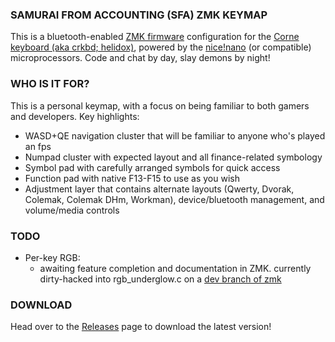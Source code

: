 ### SAMURAI FROM ACCOUNTING (SFA) ZMK KEYMAP

This is a bluetooth-enabled [ZMK firmware](https://github.com/zmkfirmware/zmk) configuration for the [Corne keyboard (aka crkbd; helidox)](https://github.com/foostan/crkbd), powered by the [nice!nano](https://www.littlekeyboards.com/products/nice-nano#:~:text=The%20nice!,battery%20is%20a%20good%20fit.) (or compatible) microprocessors. Code and chat by day, slay demons by night!

### WHO IS IT FOR?

This is a personal keymap, with a focus on being familiar to both gamers and developers. Key highlights:
* WASD+QE navigation cluster that will be familiar to anyone who's played an fps
* Numpad cluster with expected layout and all finance-related symbology
* Symbol pad with carefully arranged symbols for quick access
* Function pad with native F13-F15 to use as you wish
* Adjustment layer that contains alternate layouts (Qwerty, Dvorak, Colemak, Colemak DHm, Workman), device/bluetooth management, and volume/media controls

### TODO

* Per-key RGB:
  * awaiting feature completion and documentation in ZMK. currently dirty-hacked into rgb_underglow.c on a [dev branch of zmk](https://github.com/Frosthaven/zmk/tree/locality)

### DOWNLOAD

Head over to the [Releases](https://github.com/Frosthaven/zmk-config/releases) page to download the latest version!
